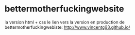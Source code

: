 # bettermotherfuckingwebsite
la version html + css
le lien vers la version en production de bettermotherfuckingwebiste:
http://www.vincentg63.github.io/
